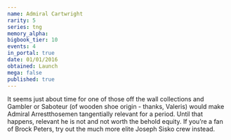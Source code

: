 ```yaml
---
name: Admiral Cartwright
rarity: 5
series: tng
memory_alpha:
bigbook_tier: 10
events: 4
in_portal: true
date: 01/01/2016
obtained: Launch
mega: false
published: true
---
```


It seems just about time for one of those off the wall collections and Gambler or Saboteur (of wooden shoe origin - thanks, Valeris) would make Admiral Arrestthosemen tangentially relevant for a period. Until that happens, relevant he is not and not worth the behold equity. If you’re a fan of Brock Peters, try out the much more elite Joseph Sisko crew instead.
